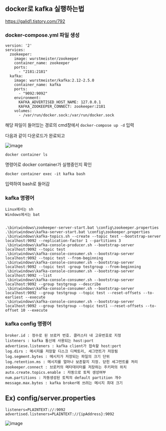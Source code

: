 ## docker로 kafka 실행하는법
https://galid1.tistory.com/792

### docker-compose.yml 파일 생성
```
version: '2'
services:
  zookeeper:
    image: wurstmeister/zookeeper
    container_name: zookeeper
    ports:
      - "2181:2181"
  kafka:
    image: wurstmeister/kafka:2.12-2.5.0
    container_name: kafka
    ports:
      - "9092:9092"
    environment:
      KAFKA_ADVERTISED_HOST_NAME: 127.0.0.1
      KAFKA_ZOOKEEPER_CONNECT: zookeeper:2181
    volumes:
      - /var/run/docker.sock:/var/run/docker.sock
```

해당 파일이 들어있는 경로의 cmd창에서 `docker-compose up -d` 입력

다음과 같이 다운로드가 완료되고

![image](https://user-images.githubusercontent.com/58055835/164141679-144326a8-4435-473e-885e-b23584d376f8.png)

```
docker container ls
```
명령어로 docker container가 실행중인지 확인

```docker container exec -it kafka bash```

입력하여 bash로 들어감

### kafka 명령어 
```
Linux에서는 sh
Windows에서는 bat


.\bin\windows\zookeeper-server-start.bat \config\zookeeper.properties
.\bin\windows\kafka-server-start.bat \config\zookeeper.properties
.\bin\windows\kafka-topics.sh --create --topic test --bootstrap-server localhost:9092 --replication-factor 1 --partitions 3
.\bin\windows\kafka-console-producer.sh --bootstrap-server localhost:9092 --topic test
.\bin\windows\kafka-console-consumer.sh --bootstrap-server localhost:9092 --topic test --from-beginning
.\bin\windows\kafka-console-consumer.sh --bootstrap-server localhost:9092 --topic test -group testgroup --from-beginning
.\bin\windows\kafka-console-consumer.sh --bootstrap-server localhost:9092 --list
.\bin\windows\kafka-console-consumer.sh --bootstrap-server localhost:9092 --group testgroup --describe
.\bin\windows\kafka-console-consumer.sh --bootstrap-server localhost:9092 --group testgroup --topic test --reset-offsets --to-earliest --execute
.\bin\windows\kafka-console-consumer.sh --bootstrap-server localhost:9092 --group testgroup --topic test1 --reset-offsets --to-offset 10 --execute

```

### kafka config 명령어
```
broker.id : 정수로 된 브로커 번호. 클러스터 내 고유번호로 지정
listeners : kafka 통신에 사용되는 host:port
advertiese.listeners : kafka client가 접속할 host:port
log.dirs : 메시지를 저장할 디스크 디렉토리, 세그먼트가 저장됨
log.segment.bytes : 메시지가 저장되는 파일의 크기 단위
log.retention.ms : 메시지를 얼마나 보존할지 지정. 닫힌 세그먼트를 처리
zookeeper.connect : 브로커의 메타데이터를 저장하는 주키퍼의 위치
auto.create.topics.enable : 자동으로 토픽 생성여부
num.partitions : 자동생성된 토픽의 default partition 개수
message.max.bytes : kafka broker에 쓰려는 메시지 최대 크기
```

## Ex) config/server.properties
```
listeners=PLAINTEXT://:9092
advertised.listeners=PLAINTEXT://{ipAddress}:9092
```



![image](https://user-images.githubusercontent.com/58055835/164142003-9be020dd-92a2-47ea-bfcb-633f3b2b4c78.png)


